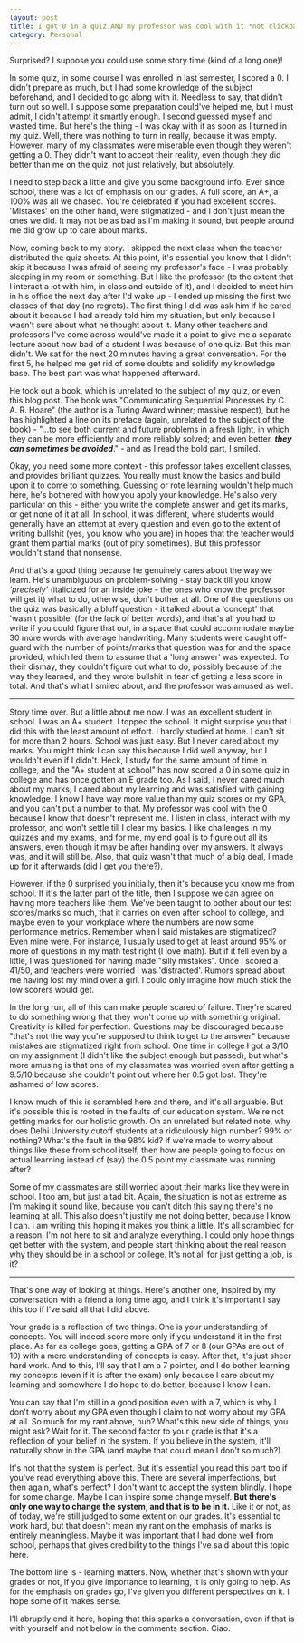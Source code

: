 ```yaml
---
layout: post
title: I got 0 in a quiz AND my professor was cool with it *not clickbait*
category: Personal
---
```



Surprised? I suppose you could use some story time (kind of a long one)!

In some quiz, in some course I was enrolled in last semester, I scored a 0. I didn't prepare as much, but I had some knowledge of the subject beforehand, and I decided to go along with it. Needless to say, that didn't turn out so well. I suppose some preparation could've helped me, but I must admit, I didn't attempt it smartly enough. I second guessed myself and wasted time. But here's the thing - I was okay with it as soon as I turned in my quiz. Well, there was nothing to turn in really, because it was empty. However, many of my classmates were miserable even though they weren't getting a 0. They didn't want to accept their reality, even though they did better than me on the quiz, not just relatively, but absolutely.

I need to step back a little and give you some background info. Ever since school, there was a lot of emphasis on our grades. A full score, an A+, a 100% was all we chased. You're celebrated if you had excellent scores. 'Mistakes' on the other hand, were stigmatized - and I don't just mean the ones we did. It may not be as bad as I'm making it sound, but people around me did grow up to care about marks.

Now, coming back to my story. I skipped the next class when the teacher distributed the quiz sheets. At this point, it's essential you know that I didn't skip it because I was afraid of seeing my professor's face - I was probably sleeping in my room or something. But I like the professor (to the extent that I interact a lot with him, in class and outside of it), and I decided to meet him in his office the next day after I'd wake up - I ended up missing the first two classes of that day (no regrets). The first thing I did was ask him if he cared about it because I had already told him my situation, but only because I wasn't sure about what he thought about it. Many other teachers and professors I've come across would've made it a point to give me a separate lecture about how bad of a student I was because of one quiz. But this man didn't. We sat for the next 20 minutes having a great conversation. For the first 5, he helped me get rid of some doubts and solidify my knowledge base. The best part was what happened afterward.

He took out a book, which is unrelated to the subject of my quiz, or even this blog post. The book was "Communicating Sequential Processes by C. A. R. Hoare" (the author is a Turing Award winner; massive respect), but he has highlighted a line on its preface (again, unrelated to the subject of the book) - "...to see both current and future problems in a fresh light, in which they can be more efficiently and more reliably solved; and even better, ***they can sometimes be avoided***." - and as I read the bold part, I smiled.

Okay, you need some more context - this professor takes excellent classes, and provides brilliant quizzes. You really must know the basics and build upon it to come to something. Guessing or rote learning wouldn't help much here, he's bothered with how you apply your knowledge. He's also very particular on this - either you write the complete answer and get its marks, or get none of it at all. In school, it was different, where students would generally have an attempt at every question and even go to the extent of writing bullshit (yes, you know who you are) in hopes that the teacher would grant them partial marks (out of pity sometimes). But this professor wouldn't stand that nonsense.

And that's a good thing because he genuinely cares about the way we learn. He's unambiguous on problem-solving - stay back till you know *'precisely'* (italicized for an inside joke - the ones who know the professor will get it) what to do, otherwise, don't bother at all. One of the questions on the quiz was basically a bluff question - it talked about a 'concept' that 'wasn't possible' (for the lack of better words), and that's all you had to write if you could figure that out, in a space that could accommodate maybe 30 more words with average handwriting. Many students were caught off-guard with the number of points/marks that question was for and the space provided, which led them to assume that a 'long answer' was expected. To their dismay, they couldn't figure out what to do, possibly because of the way they learned, and they wrote bullshit in fear of getting a less score in total. And that's what I smiled about, and the professor was amused as well.

---

Story time over. But a little about me now. I was an excellent student in school. I was an A+ student. I topped the school. It might surprise you that I did this with the least amount of effort. I hardly studied at home. I can't sit for more than 2 hours. School was just easy. But I never cared about my marks. You might think I can say this because I did well anyway, but I wouldn't even if I didn't. Heck, I study for the same amount of time in college, and the "A+ student at school" has now scored a 0 in some quiz in college and has once gotten an E grade too. As I said, I never cared much about my marks; I cared about my learning and was satisfied with gaining knowledge. I know I have way more value than my quiz scores or my GPA, and you can't put a number to that. My professor was cool with the 0 because I know that doesn't represent me. I listen in class, interact with my professor, and won't settle till I clear my basics. I like challenges in my quizzes and my exams, and for me, my end goal is to figure out all its answers, even though it may be after handing over my answers. It always was, and it will still be. Also, that quiz wasn't that much of a big deal, I made up for it afterwards (did I get you there?).

However, if the 0 surprised you initially, then it's because you know me from school. If it's the latter part of the title, then I suppose we can agree on having more teachers like them. We've been taught to bother about our test scores/marks so much, that it carries on even after school to college, and maybe even to your workplace where the numbers are now some performance metrics. Remember when I said mistakes are stigmatized? Even mine were. For instance, I usually used to get at least around 95% or more of questions in my math test right (I love math). But if it fell even by a little, I was questioned for having made "silly mistakes". Once I scored a 41/50, and teachers were worried I was 'distracted'. Rumors spread about me having lost my mind over a girl. I could only imagine how much stick the low scorers would get.

In the long run, all of this can make people scared of failure. They're scared to do something wrong that they won't come up with something original. Creativity is killed for perfection. Questions may be discouraged because "that's not the way you're supposed to think to get to the answer" because mistakes are stigmatized right from school. One time in college I got a 3/10 on my assignment (I didn't like the subject enough but passed), but what's more amusing is that one of my classmates was worried even after getting a 9.5/10 because she couldn't point out where her 0.5 got lost. They're ashamed of low scores.

I know much of this is scrambled here and there, and it's all arguable. But it's possible this is rooted in the faults of our education system. We're not getting marks for our holistic growth. On an unrelated but related note, why does Delhi University cutoff students at a ridiculously high number? 99% or nothing? What's the fault in the 98% kid? If we're made to worry about things like these from school itself, then how are people going to focus on actual learning instead of (say) the 0.5 point my classmate was running after?

Some of my classmates are still worried about their marks like they were in school. I too am, but just a tad bit. Again, the situation is not as extreme as I'm making it sound like, because you can't ditch this saying there's no learning at all. This also doesn't justify me not doing better, because I know I can. I am writing this hoping it makes you think a little. It's all scrambled for a reason. I'm not here to sit and analyze everything. I could only hope things get better with the system, and people start thinking about the real reason why they should be in a school or college. It's not all for just getting a job, is it?

---

That's one way of looking at things. Here's another one, inspired by my conversation with a friend a long time ago, and I think it's important I say this too if I've said all that I did above.

Your grade is a reflection of two things. One is your understanding of concepts. You will indeed score more only if you understand it in the first place. As far as college goes, getting a GPA of 7 or 8 (our GPAs are out of 10) with a mere understanding of concepts is easy. After that, it's just sheer hard work. And to this, I'll say that I am a 7 pointer, and I do bother learning my concepts (even if it is after the exam) only because I care about my learning and somewhere I do hope to do better, because I know I can.

You can say that I'm still in a good position even with a 7, which is why I don't worry about my GPA even though I claim to not worry about my GPA at all. So much for my rant above, huh? What's this new side of things, you might ask? Wait for it. The second factor to your grade is that it's a reflection of your belief in the system. If you believe in the system, it'll naturally show in the GPA (and maybe that could mean I don't so much?).

It's not that the system is perfect. But it's essential you read this part too if you've read everything above this. There are several imperfections, but then again, what's perfect? I don't want to accept the system blindly. I hope for some change. Maybe I can inspire some change myself. **But there's only one way to change the system, and that is to be in it.** Like it or not, as of today, we're still judged to some extent on our grades. It's essential to work hard, but that doesn't mean my rant on the emphasis of marks is entirely meaningless. Maybe it was important that I had done well from school, perhaps that gives credibility to the things I've said about this topic here.

The bottom line is - learning matters. Now, whether that's shown with your grades or not, if you give importance to learning, it is only going to help. As for the emphasis on grades go, I've given you different perspectives on it. I hope some of it makes sense.

I'll abruptly end it here, hoping that this sparks a conversation, even if that is with yourself and not below in the comments section. Ciao.
